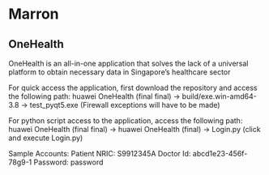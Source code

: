 # Marron
## OneHealth

 OneHealth is an all-in-one application that solves the lack of a universal platform to obtain necessary data in Singapore’s healthcare sector
 
 For quick access the application, first download the repository and access the following path:
 huawei OneHealth (final final) -> build/exe.win-amd64-3.8 -> test_pyqt5.exe (Firewall exceptions will have to be made)
 
 For python script access to the application, access the following path:
 huawei OneHealth (final final) -> huawei OneHealth (final) -> Login.py (click and execute Login.py)
  
 
Sample Accounts:
Patient NRIC: S9912345A
Doctor Id: abcd1e23-456f-78g9-1
Password: password

